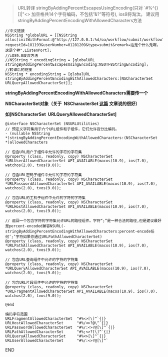 > URL转译 stringByAddingPercentEscapesUsingEncoding(只对 `#%^{}[]|\"<> 加空格共14个字符编码，不包括”&?”等符号), ios9将淘汰。
建议用stringByAddingPercentEncodingWithAllowedCharacters方法


```
//中文链接
NSString *globalURL = [[NSString alloc]initWithFormat:@"http://127.0.0.1:%d/oa/workflow/submit/workflow?requestId=181193&userNumber=01281209&type=submit&remark=这是个什么鬼啊，这是个神",ListenPort];
//iOS9.0废弃方法
//NSString * encodingString = [globalURL stringByAddingPercentEscapesUsingEncoding:NSUTF8StringEncoding];
//转译后的链接
NSString * encodingString = [globalURL stringByAddingPercentEncodingWithAllowedCharacters:[NSCharacterSet URLQueryAllowedCharacterSet]];
```


**stringByAddingPercentEncodingWithAllowedCharacters需要传一个**

**NSCharacterSet对象（关于  **NSCharacterSet** [这篇](http://nshipster.cn/nscharacterset/) 文章说的很好）**

**如[NSCharacterSet  URLQueryAllowedCharacterSet]**
```
@interface NSCharacterSet (NSURLUtilities)
// 预定义字符集用于六个URL组件和子组件，它们允许百分比编码。 
- (nullable NSString *)stringByAddingPercentEncodingWithAllowedCharacters:(NSCharacterSet *)allowedCharacters

// 包含URL用户子组件中允许的字符的字符集
@property (class, readonly, copy) NSCharacterSet *URLUserAllowedCharacterSet API_AVAILABLE(macos(10.9), ios(7.0), watchos(2.0), tvos(9.0));

// 包含URL密码子组件中允许的字符的字符集
@property (class, readonly, copy) NSCharacterSet *URLPasswordAllowedCharacterSet API_AVAILABLE(macos(10.9), ios(7.0), watchos(2.0), tvos(9.0));

// 包含URL的主机子组件中允许的字符的字符集
@property (class, readonly, copy) NSCharacterSet *URLHostAllowedCharacterSet API_AVAILABLE(macos(10.9), ios(7.0), watchos(2.0), tvos(9.0));

// 返回一个包含字符的字符集允许URL的路径组件。字符“;”是一种合法的路径,但是建议最好是percent-encoded兼容NSURL(-stringByAddingPercentEncodingWithAllowedCharacters:percent-encode任何‘;’字符如果你通过URLPathAllowedCharacterSet)
@property (class, readonly, copy) NSCharacterSet *URLPathAllowedCharacterSet API_AVAILABLE(macos(10.9), ios(7.0), watchos(2.0), tvos(9.0));

// 包含URL查询组件中允许的字符的字符集
@property (class, readonly, copy) NSCharacterSet *URLQueryAllowedCharacterSet API_AVAILABLE(macos(10.9), ios(7.0), watchos(2.0), tvos(9.0));

// 包含URL片段组件中允许的字符的字符集
@property (class, readonly, copy) NSCharacterSet *URLFragmentAllowedCharacterSet API_AVAILABLE(macos(10.9), ios(7.0), watchos(2.0), tvos(9.0));

@end

编码字符范围
URLFragmentAllowedCharacterSet  "#%<>[\]^`{|}
URLHostAllowedCharacterSet      "#%/<>?@\^`{|}
URLPasswordAllowedCharacterSet  "#%/:<>?@[\]^`{|}
URLPathAllowedCharacterSet      "#%;<>?[\]^`{|}
URLQueryAllowedCharacterSet     "#%<>[\]^`{|}
URLUserAllowedCharacterSet      "#%/:<>?@[\]^`
```



END
